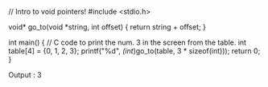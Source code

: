 // Intro to void pointers!
#include <stdio.h>

void* go_to(void *string, int offset) {
    return string + offset;
}

int main() {
    // C code to print the num. 3 in the screen from the table.
    int table[4] = {0, 1, 2, 3};
    printf("%d", *(int*)go_to(table, 3 * sizeof(int)));
    return 0;
}

Output : 3 
